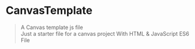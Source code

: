 # CanvasTemplate
> A Canvas template js file<br/>
> Just a starter file for a canvas project 
> With HTML & JavaScript ES6 File
